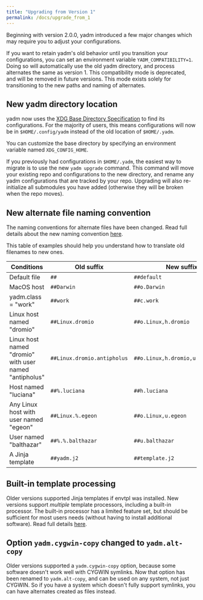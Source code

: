 ```yaml
---
title: "Upgrading from Version 1"
permalink: /docs/upgrade_from_1
---
```


Beginning with version 2.0.0, yadm introduced a few major changes which may
require you to adjust your configurations.

If you want to retain yadm's old behavior until you transition your
configurations, you can set an environment variable `YADM_COMPATIBILITY=1`.
Doing so will automatically use the old yadm directory, and process alternates the same as version 1.
This compatibility mode is deprecated, and will be removed in future versions.
This mode exists solely for transitioning to the new paths and naming of alternates.

## New yadm directory location
yadm now uses the [XDG Base Directory Specification][xdg-spec] to find its configurations.
For the majority of users, this means configurations will now be in
`$HOME/.config/yadm` instead of the old location of `$HOME/.yadm`.

You can customize the base directory by specifying an environment variable
named `XDG_CONFIG_HOME`.

If you previously had configurations in `$HOME/.yadm`, the easiest way
to migrate is to use the new `yadm upgrade` command. This command will move your
existing repo and configurations to the new directory, and rename any yadm
configurations that are tracked by your repo. Upgrading will also re-initialize
all submodules you have added (otherwise they will be broken when the repo
moves).

## New alternate file naming convention
The naming conventions for alternate files have been changed.
Read full details about the new naming convention [here](/docs/alternates).

This table of examples should help you understand how to translate old filenames
to new ones.

| Conditions                                             | Old suffix                  | New suffix                        |
| -                                                      | -                           | -                                 |
| Default file                                           | `##`                        | `##default`                       |
| MacOS host                                             | `##Darwin`                  | `##o.Darwin`                      |
| yadm.class = "work"                                    | `##work`                    | `##c.work`                        |
| Linux host named "dromio"                              | `##Linux.dromio`            | `##o.Linux,h.dromio`              |
| Linux host named "dromio" with user named "antipholus" | `##Linux.dromio.antipholus` | `##o.Linux,h.dromio,u.antipholus` |
| Host named "luciana"                                   | `##%.luciana`               | `##h.luciana`                     |
| Any Linux host with user named "egeon"                 | `##Linux.%.egeon`           | `##o.Linux,u.egeon`               |
| User named "balthazar"                                 | `##%.%.balthazar`           | `##u.balthazar`                   |
| A Jinja template                                       | `##yadm.j2`                 | `##template.j2`                   |

## Built-in template processing
Older versions supported Jinja templates if envtpl was installed. New versions
support _multiple_ template processors, including a built-in processor. The
built-in processor has a limited feature set, but should be sufficient for most
users needs (without having to install additional software). Read full details
[here](/docs/templates).

## Option `yadm.cygwin-copy` changed to `yadm.alt-copy`
Older versions supported a `yadm.cygwin-copy` option, because some software
doesn't work well with CYGWIN symlinks. Now that option has been renamed to
`yadm.alt-copy`, and can be used on any system, not just CYGWIN. So if you have
a system which doesn't fully support symlinks, you can have alternates created
as files instead.

[xdg-spec]: https://standards.freedesktop.org/basedir-spec/basedir-spec-latest.html
